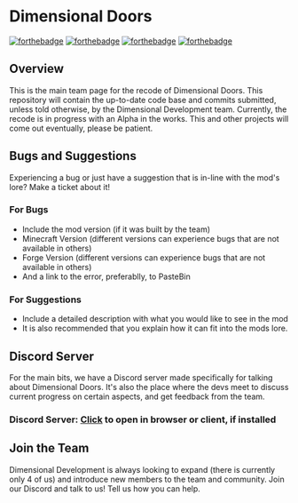 # Dimensional Doors
[![forthebadge](https://api.travis-ci.org/DimensionalDevelopment/DimDoors.svg)](https://travis-ci.org/DimensionalDevelopment/DimDoors/builds) [![forthebadge](http://forthebadge.com/images/badges/designed-in-etch-a-sketch.svg)](http://forthebadge.com/) [![forthebadge](http://forthebadge.com/images/badges/built-with-science.svg)](http://forthebadge.com/) [![forthebadge](http://forthebadge.com/images/badges/as-seen-on-tv.svg)](http://forthebadge.com/)
## Overview
This is the main team page for the recode of Dimensional Doors. This repository will contain the up-to-date code base and commits submitted, unless told otherwise, by the Dimensional Development team. Currently, the recode is in progress with an Alpha in the works. This and other projects will come out eventually, please be patient.

## Bugs and Suggestions
Experiencing a bug or just have a suggestion that is in-line with the mod's lore? Make a ticket about it!
### For Bugs
 - Include the mod version (if it was built by the team)
 - Minecraft Version (different versions can experience bugs that are not available in others)
 - Forge Version (different versions can experience bugs that are not available in others)
 - And a link to the error, preferablly, to PasteBin
### For Suggestions
 - Include a detailed description with what you would like to see in the mod
 - It is also recommended that you explain how it can fit into the mods lore.
 
## Discord Server
For the main bits, we have a Discord server made specifically for talking about Dimensional Doors. It's also the place where the devs meet to discuss current progress on certain aspects, and get feedback from the team.
### Discord Server: [Click](https://discord.gg/f27hdrM) to open in browser or client, if installed

## Join the Team
Dimensional Development is always looking to expand (there is currently only 4 of us) and introduce new members to the team and community. Join our Discord and talk to us! Tell us how you can help.

